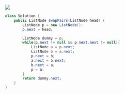 ![](https://cdn.acwing.com/media/article/image/2020/06/20/7416_dd47b7c4b2-2020-06-20_135647.jpg)
``` java
class Solution {
    public ListNode swapPairs(ListNode head) {
        ListNode p = new ListNode();
        p.next = head;

        ListNode dummy = p;
        while(p.next != null && p.next.next != null){
            ListNode a = p.next;
            ListNode b = a.next;
            p.next = b;
            a.next = b.next;
            b.next = a;
            p = a;
        }
        return dummy.next;
    }
}
```
